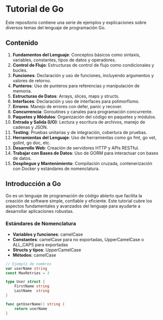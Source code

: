 # Tutorial de Go

Este repositorio contiene una serie de ejemplos y explicaciones sobre diversos temas del lenguaje de programación Go.

## Contenido

1. **Fundamentos del Lenguaje**: Conceptos básicos como sintaxis, variables, constantes, tipos de datos y operadores.
2. **Control de Flujo**: Estructuras de control de flujo como condicionales y bucles.
3. **Funciones**: Declaración y uso de funciones, incluyendo argumentos y valores de retorno.
4. **Punteros**: Uso de punteros para referencias y manipulación de memoria.
5. **Estructuras de Datos**: Arrays, slices, maps y structs.
6. **Interfaces**: Declaración y uso de interfaces para polimorfismo.
7. **Errores**: Manejo de errores con defer, panic y recover.
8. **Concurrencia**: Goroutines y canales para programación concurrente.
9. **Paquetes y Módulos**: Organización del código en paquetes y módulos.
10. **Entrada y Salida (I/O)**: Lectura y escritura de archivos, manejo de cadenas y JSON.
11. **Testing**: Pruebas unitarias y de integración, cobertura de pruebas.
12. **Herramientas del Lenguaje**: Uso de herramientas como go fmt, go vet, golint, go doc, etc.
13. **Desarrollo Web**: Creación de servidores HTTP y APIs RESTful.
14. **Trabajar con Bases de Datos**: Uso de GORM para interactuar con bases de datos.
15. **Despliegue y Mantenimiento**: Compilación cruzada, contenerización con Docker y estándares de nomenclatura.

## Introducción a Go

Go es un lenguaje de programación de código abierto que facilita la creación de software simple, confiable y eficiente. Este tutorial cubre los aspectos fundamentales y avanzados del lenguaje para ayudarte a desarrollar aplicaciones robustas.

### Estándares de Nomenclatura

- **Variables y funciones**: camelCase
- **Constantes**: camelCase para no exportadas, UpperCamelCase o ALL_CAPS para exportadas
- **Structs y tipos**: UpperCamelCase
- **Métodos**: camelCase

```go
// Ejemplo de nombres
var userName string
const MaxRetries = 3

type User struct {
    FirstName string
    LastName  string
}

func getUserName() string {
    return userName
}
```
